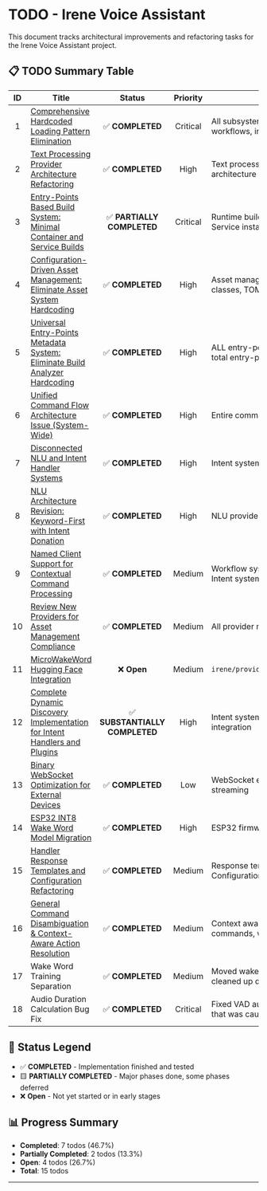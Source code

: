 # TODO - Irene Voice Assistant

This document tracks architectural improvements and refactoring tasks for the Irene Voice Assistant project.

## 📋 TODO Summary Table

| ID | Title | Status | Priority | Components |
|:--:|-------|:------:|:--------:|------------|
| 1 | [Comprehensive Hardcoded Loading Pattern Elimination](TODO/TODO01.md) | ✅ **COMPLETED** | Critical | All subsystems (components, providers, workflows, intents, inputs, plugins) |
| 2 | [Text Processing Provider Architecture Refactoring](TODO/TODO02.md) | ✅ **COMPLETED** | High | Text processing providers, stage-specific architecture |
| 3 | [Entry-Points Based Build System: Minimal Container and Service Builds](TODO/TODO03.md) | ✅ **PARTIALLY COMPLETED** | Critical | Runtime build tool, Multi-platform Docker, Service installation |
| 4 | [Configuration-Driven Asset Management: Eliminate Asset System Hardcoding](TODO/TODO04.md) | ✅ **COMPLETED** | High | Asset management system, Provider base classes, TOML configuration |
| 5 | [Universal Entry-Points Metadata System: Eliminate Build Analyzer Hardcoding](TODO/TODO05.md) | ✅ **COMPLETED** | High | ALL entry-points across 14 namespaces (77 total entry-points) |
| 6 | [Unified Command Flow Architecture Issue (System-Wide)](TODO/TODO06.md) | ✅ **COMPLETED** | High | Entire command processing architecture |
| 7 | [Disconnected NLU and Intent Handler Systems](TODO/TODO07.md) | ✅ **COMPLETED** | High | Intent system, NLU providers |
| 8 | [NLU Architecture Revision: Keyword-First with Intent Donation](TODO/TODO08.md) | ✅ **COMPLETED** | High | NLU providers, Intent system, Text processing |
| 9 | [Named Client Support for Contextual Command Processing](TODO/TODO09.md) | ✅ **COMPLETED** | Medium | Workflow system, RequestContext, Voice trigger, Intent system - See [`CLIENT_REGISTRY.md`](CLIENT_REGISTRY.md) |
| 10 | [Review New Providers for Asset Management Compliance](TODO/TODO10.md) | ✅ **COMPLETED** | Medium | All provider modules |
| 11 | [MicroWakeWord Hugging Face Integration](TODO/TODO11.md) | ❌ **Open** | Medium | `irene/providers/voice_trigger/microwakeword.py` |
| 12 | [Complete Dynamic Discovery Implementation for Intent Handlers and Plugins](TODO/TODO12.md) | ✅ **SUBSTANTIALLY COMPLETED** | High | Intent system, Plugin system, Build system integration |
| 13 | [Binary WebSocket Optimization for External Devices](TODO/TODO13.md) | ✅ **COMPLETED** | Low | WebSocket endpoints, ESP32 integration, Audio streaming |
| 14 | [ESP32 INT8 Wake Word Model Migration](TODO/TODO14.md) | ✅ **COMPLETED** | High | ESP32 firmware, wake word training pipeline |
| 15 | [Handler Response Templates and Configuration Refactoring](TODO/TODO15.md) | ✅ **COMPLETED** | Medium | Response templates, LLM prompts, Localization, Configuration externalization |
| 16 | [General Command Disambiguation & Context-Aware Action Resolution](TODO/TODO16.md) | ✅ **COMPLETED** | Medium | Context aware  disambiguation for simple commands, workflow execution trace collection |
| 17 | Wake Word Training Separation | ✅ **COMPLETED** | Medium | Moved wake_word_training to separate project, cleaned up dependencies |
| 18 | Audio Duration Calculation Bug Fix | ✅ **COMPLETED** | Critical | Fixed VAD audio processing duration calculation that was causing VOSK ASR truncation |

## 🎯 Status Legend

- ✅ **COMPLETED** - Implementation finished and tested
- 🟨 **PARTIALLY COMPLETED** - Major phases done, some phases deferred
- ❌ **Open** - Not yet started or in early stages

## 📊 Progress Summary

- **Completed**: 7 todos (46.7%)
- **Partially Completed**: 2 todos (13.3%) 
- **Open**: 4 todos (26.7%)
- **Total**: 15 todos

---
